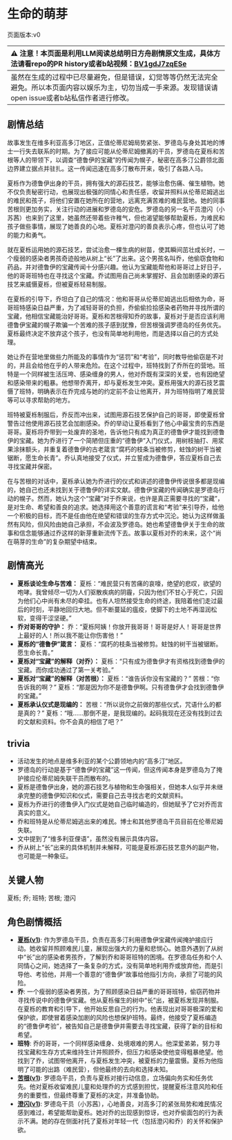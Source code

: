 # 生命的萌芽
页面版本:v0
 

| :warning: 注意！本页面是利用LLM阅读总结明日方舟剧情原文生成，具体方法请看repo的PR history或者b站视频：[BV1gdJ7zqESe](https://www.bilibili.com/video/BV1gdJ7zqESe/)         |
|:----------------------------|
| 虽然在生成的过程中已尽量避免，但是错误，幻觉等等仍然无法完全避免。所以本页面内容以娱乐为主，切勿当成一手来源。发现错误请open issue或者b站私信作者进行修改。|



## 剧情总结
故事发生在维多利亚高多汀地区，正值伦蒂尼姆局势紧张、罗德岛与身处其地的博士一行失去联系的时期。为了接应可能从伦蒂尼姆撤离的干员，罗德岛在夏栎和苦根等人的带领下，以调查“德鲁伊的宝藏”的传闻为幌子，秘密在高多汀公爵领北面边界建立据点并驻扎。这一传闻迅速在高多汀散布开来，吸引了各路人马。

夏栎作为德鲁伊出身的干员，拥有强大的源石技艺，能够治愈伤痛、催生植物。她不仅负责秘密行动，也展现出极强的同情心和责任感，收留并照料从伦蒂尼姆逃出的难民和孩子，将他们安置在她所在的营地，远离充满苦难的难民营地。她的同事苦根则更加务实，关注行动的进展和罗德岛的安危。罗德岛的另一名干员澄闪（小苏茜）也来到了这里，她虽然还带着些许稚气，但也渴望能够帮助夏栎，为难民和孩子做些事情，展现了她善良的心地。夏栎对澄闪的善良表示心疼，但也认可了她的能力和勇气。

就在夏栎运用她的源石技艺，尝试治愈一棵生病的树苗，使其瞬间茁壮成长时，一个瘦弱的感染者男孩奇迹般地从树上“长”了出来。这个男孩名叫乔，他偷窃食物和药品，并对德鲁伊的宝藏传闻十分感兴趣。他认为宝藏能帮他和哥哥过上好日子，他的哥哥班特也在寻找这个宝藏。乔试图用自己尚未掌握好、且会加剧感染的源石技艺来威慑夏栎，但被夏栎轻易制服。

在夏栎的引导下，乔坦白了自己的情况：他和哥哥从伦蒂尼姆逃出后相依为命，哥哥班特感染日益严重，为了减轻哥哥的负担，乔偷偷捡拾感染者药物并寻找所谓的宝藏，他相信宝藏能治好哥哥。夏栎和苦根得知乔的故事，夏栎对于是否应该利用德鲁伊宝藏的幌子欺骗一个苦难的孩子感到犹豫，但苦根强调罗德岛的任务优先。夏栎最终决定不放弃这个孩子，也没有简单地利用他，而是选择以自己的方式处理。

她让乔在营地里做些力所能及的事情作为“惩罚”和“考验”，同时教导他偷窃是不对的，并且会给他在乎的人带来危险。在这个过程中，班特找到了乔所在的营地。班特是一个同样被生活压垮、感染缠身的男人，他对乔既有深深的关爱，也有因绝望和感染带来的粗暴。他想带乔离开，却与夏栎发生冲突。夏栎用强大的源石技艺震慑了班特，明确表示在乔完成与她的约定前不会让他离开，并为班特指明了难民营等可以寻求帮助的地方。

班特被夏栎制服后，乔反而冲出来，试图用源石技艺保护自己的哥哥，即使夏栎曾警告过他使用源石技艺会加剧感染。乔的举动让夏栎看到了他心中最宝贵的东西是哥哥。夏栎将乔带到一处废弃的圣地，告诉他只有成为真正的德鲁伊才能找到德鲁伊的宝藏。她为乔进行了一个简陋但庄重的“德鲁伊”入门仪式，用树枝抽打、用浆果涂抹额头，并重复着德鲁伊的古老箴言“腐朽的枝条当被修剪，蛀蚀的树干当被锯断，愿生命长青”。乔认真地接受了仪式，并立誓成为德鲁伊，答应夏栎自己去寻找宝藏并保密。

在与苦根的对话中，夏栎承认她为乔进行的仪式和讲述的德鲁伊传说很多都是现编的，她自己也还未找到关于德鲁伊的详实文献。德鲁伊宝藏的传闻确实是罗德岛行动的幌子。然而，她认为这个“宝藏”对于乔来说，也许是真正需要寻找的“宝藏”，是对生命、希望和善良的追求。她选择用这个善意的谎言和“考验”来引导乔，给他一个积极的目标，而不是任由他在绝望和错误的生存方式中沉沦。她认为这样做虽然有风险，但风险由她自己承担，不会波及罗德岛。她也希望德鲁伊关于生命的故事和信念能够通过乔这样的新芽重新流传下去。故事以夏栎对乔的未来，这个“尚在萌芽的生命”的复杂期望中结束。
## 剧情高光
*   **夏栎谈论生命与苦难：**
    夏栎：“难民营只有苦痛的哀嚎，绝望的悲叹，欲望的咆哮。我曾倾尽一切为人们驱散疾病的阴霾，只因为他们不甘心于死亡，只因为他们心中尚有未尽的牵挂。也有人坦然接受生命的终途，我陪着他们走过最后的时刻，平静地回归大地。但不断蔓延的瘟疫，使脚下的土地不再湿润松软，变得干涩坚硬。”
*   **乔对哥哥的守护：**
    乔：“夏栎阿姨！你放开我哥哥！哥哥是好人！哥哥是世界上最好的人！所以我不能让你伤害他！”
*   **夏栎的“德鲁伊”箴言：**
    夏栎：“腐朽的枝条当被修剪。蛀蚀的树干当被锯断。愿生命长青。”
*   **夏栎对“宝藏”的解释（对乔）：**
    夏栎：“只有成为德鲁伊才有资格找到德鲁伊的宝藏。而你成功通过了第一关考验。”
*   **夏栎对“宝藏”的解释（对苦根）：**
    夏栎：“谁告诉你没有宝藏的？”
    苦根：“你告诉我的啊？”
    夏栎：“那是因为你不是德鲁伊啊。只有德鲁伊才会找到德鲁伊的宝藏。”
*   **夏栎承认仪式是现编的：**
    苦根：“所以说你之前做的那些仪式，咒语什么的都是真的？”
    夏栎：“哦......那倒不是，是我现编的。起码我现在还没有找到过去的文献和资料。你不会真的相信了吧？”
## trivia
*   活动发生的地点是维多利亚的某个公爵领地内的“高多汀”地区。
*   罗德岛的行动是基于“德鲁伊的宝藏”这一传闻，但这传闻本身是罗德岛为了掩护接应伦蒂尼姆失联干员而散布的。
*   夏栎是德鲁伊出身，她的源石技艺与植物和生命强相关，但她本人似乎并未继承完整的德鲁伊知识和仪式，需要自己去寻找古老的文献资料。
*   夏栎为乔进行的德鲁伊入门仪式是她自己临时编造的，但她赋予了它对乔而言真实的意义。
*   乔和班特是从伦蒂尼姆逃出来的难民。博士和其他罗德岛干员目前在伦蒂尼姆失联。
*   文中提到了“维多利亚俚语”，虽然没有展示具体内容。
*   乔从树上“长”出来的具体机制并未解释，可能是夏栎源石技艺意外的副产物，也可能是一种象征。
## 关键人物
夏栎; 乔; 班特; 苦根; 澄闪
## 角色剧情概括
-   **[夏栎](../char_v3/char_492_quercu.md)([v1](../chars/char_492_quercu.md))**: 作为罗德岛干员，负责在高多汀利用德鲁伊宝藏传闻掩护接应行动。她收留并照顾难民儿童，展现出强大的力量和悲悯心。她意外遇到了从树中“长”出的感染者男孩乔，了解到乔和哥哥班特的困境。在罗德岛任务和个人同情心之间，她选择了一条复杂的方式，没有简单地利用乔或放弃他，而是引导他、考验他，并用一个善意的“德鲁伊”故事给他指引方向，承担了可能的风险。
-   **乔**: 一个瘦弱的感染者男孩，为了照顾感染日益严重的哥哥班特，偷窃药物并寻找传说中的德鲁伊宝藏。他从夏栎催生的树中“长”出，被夏栎发现并制服。在夏栎的教育和引导下，他开始反思自己的行为。他表现出对哥哥极深的爱和保护欲，即使冒着感染加剧的风险也想保护班特。最终，他接受了夏栎编造的“德鲁伊考验”，被告知自己是德鲁伊并需要去寻找宝藏，获得了新的目标和希望。
-   **班特**: 乔的哥哥，一个同样感染缠身、处境艰难的男人。他深爱弟弟，努力寻找宝藏和生存方式来维持生计并照顾乔，但压力和感染使他变得粗暴绝望。他找到了乔，试图带他离开，与夏栎发生冲突，被夏栎的力量震慑。夏栎为他指明了可能的出路（难民营），但他最终的去向和选择未知。
-   **[苦根](../char_v3/extended_char_ku_gen.md)([v1](../chars/extended_char_ku_gen.md))**: 罗德岛干员，负责与夏栎对接行动信息，立场偏向务实和任务优先。他对夏栎收留难民儿童和处理乔的方式感到担忧，提醒夏栎注意风险和任务的重要性，但最终尊重了夏栎的决定，并准备协助。
-   **[澄闪](../char_v3/char_377_gdglow.md)([v1](../chars/char_377_gdglow.md))**: 罗德岛干员（小苏茜），心地善良，对高多汀的紧张局势和难民情况感到难过，希望能帮助夏栎。她对乔的出现感到惊讶，也对乔偷面包的行为表示不满。她的存在侧面衬托了夏栎对年轻一代（包括澄闪和乔）的关怀和保护欲。